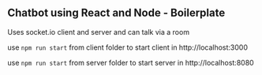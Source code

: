 ## Chatbot using React and Node - Boilerplate

Uses socket.io client and server
and can talk via a room

use `npm run start` from client folder to start client in http://localhost:3000

use `npm run start` from server folder to start server in http://localhost:8080
